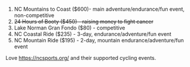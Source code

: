 
1. NC Mountains to Coast ($600)- main adventure/endurance/fun event, non-competitive
2. ~~24 Hours of Booty ($450) - raising money to fight cancer~~
3. Lake Norman Gran Fondo ($80) - competitive
4. NC Coastal Ride ($235) - 3-day, endurance/adventure/fun event
5. NC Mountain Ride ($195) - 2-day, mountain endurance/adventure/fun event

Love https://ncsports.org/ and their supported cycling events.